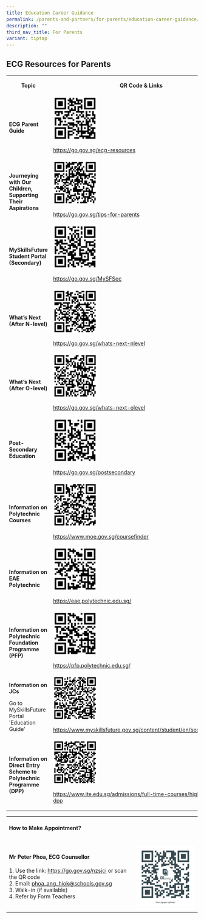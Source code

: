```yaml
---
title: Education Career Guidance
permalink: /parents-and-partners/for-parents/education-career-guidance/
description: ""
third_nav_title: For Parents
variant: tiptap
---
```

<h2>ECG Resources for Parents</h2>
<p></p>
<table style="minWidth: 50px">
<colgroup>
<col>
<col>
</colgroup>
<tbody>
<tr>
<th rowspan="1" colspan="1">
<p>Topic</p>
</th>
<th rowspan="1" colspan="1">
<p>QR Code &amp; Links</p>
</th>
</tr>
<tr>
<td rowspan="1" colspan="1">
<p><strong>ECG Parent Guide</strong>
</p>
</td>
<td rowspan="1" colspan="1">
<div class="isomer-image-wrapper">
<img style="width: 25%;" height="auto" width="100%" alt="" src="/images/For Parents/ECG_Parent_Guide_QRcode.png">
</div>
<p><a href="https://go.gov.sg/ecg-resources" rel="noopener noreferrer nofollow" target="_blank">https://go.gov.sg/ecg-resources</a>
</p>
</td>
</tr>
<tr>
<td rowspan="1" colspan="1">
<p><strong>Journeying with Our Children, Supporting Their Aspirations</strong>
</p>
</td>
<td rowspan="1" colspan="1">
<div class="isomer-image-wrapper">
<img style="width: 25%;" height="auto" width="100%" alt="" src="/images/For Parents/Journeying_with_Our_Children__Supporting_Their_Aspirations_QRcode.png">
</div>
<p><a href="https://go.gov.sg/tips-for-parents" rel="noopener noreferrer nofollow" target="_blank">https://go.gov.sg/tips-for-parents</a>
</p>
</td>
</tr>
<tr>
<td rowspan="1" colspan="1">
<p><strong>MySkillsFuture Student Portal (Secondary)</strong>
</p>
</td>
<td rowspan="1" colspan="1">
<div class="isomer-image-wrapper">
<img style="width: 25%;" height="auto" width="100%" alt="" src="/images/For Parents/MySkillsFuture_Student_Portal__Secondary__QRcode.png">
</div>
<p><a href="https://go.gov.sg/MySFSec" rel="noopener noreferrer nofollow" target="_blank">https://go.gov.sg/MySFSec</a>
</p>
</td>
</tr>
<tr>
<td rowspan="1" colspan="1">
<p><strong>What’s Next (After N-level)</strong>
</p>
</td>
<td rowspan="1" colspan="1">
<div class="isomer-image-wrapper">
<img style="width: 25%;" height="auto" width="100%" alt="" src="/images/For Parents/What_s_Next__After_N_level__QRcode.png">
</div>
<p><a href="https://go.gov.sg/whats-next-nlevel" rel="noopener noreferrer nofollow" target="_blank">https://go.gov.sg/whats-next-nlevel</a>
</p>
</td>
</tr>
<tr>
<td rowspan="1" colspan="1">
<p><strong>What’s Next (After O-level)</strong>
</p>
</td>
<td rowspan="1" colspan="1">
<div class="isomer-image-wrapper">
<img style="width: 25%;" height="auto" width="100%" alt="" src="/images/For Parents/What_s_Next__After_O_level__QRcode.png">
</div>
<p><a href="https://go.gov.sg/whats-next-olevel" rel="noopener noreferrer nofollow" target="_blank">https://go.gov.sg/whats-next-olevel</a>
</p>
</td>
</tr>
<tr>
<td rowspan="1" colspan="1">
<p><strong>Post-Secondary Education</strong>
</p>
</td>
<td rowspan="1" colspan="1">
<div class="isomer-image-wrapper">
<img style="width: 25%;" height="auto" width="100%" alt="" src="/images/For Parents/Post_Secondary_Education_QRcode.png">
</div>
<p><a href="https://go.gov.sg/postsecondary" rel="noopener noreferrer nofollow" target="_blank">https://go.gov.sg/postsecondary</a>
</p>
</td>
</tr>
<tr>
<td rowspan="1" colspan="1">
<p><strong>Information on Polytechnic Courses</strong>
</p>
</td>
<td rowspan="1" colspan="1">
<div class="isomer-image-wrapper">
<img style="width: 25%;" height="auto" width="100%" alt="" src="/images/For Parents/Information_on_Polytechnic_Courses_QRcode.png">
</div>
<p><a href="https://www.moe.gov.sg/coursefinder" rel="noopener noreferrer nofollow" target="_blank">https://www.moe.gov.sg/coursefinder</a>
</p>
</td>
</tr>
<tr>
<td rowspan="1" colspan="1">
<p><strong>Information on EAE Polytechnic</strong>
</p>
</td>
<td rowspan="1" colspan="1">
<div class="isomer-image-wrapper">
<img style="width: 25%;" height="auto" width="100%" alt="" src="/images/For Parents/Information_on_EAE_Polytechnic_QRcode.png">
</div>
<p><a href="https://eae.polytechnic.edu.sg/" rel="noopener noreferrer nofollow" target="_blank">https://eae.polytechnic.edu.sg/</a>
</p>
</td>
</tr>
<tr>
<td rowspan="1" colspan="1">
<p><strong>Information on Polytechnic Foundation Programme (PFP)</strong>
</p>
</td>
<td rowspan="1" colspan="1">
<div class="isomer-image-wrapper">
<img style="width: 25%;" height="auto" width="100%" alt="" src="/images/For Parents/Information_on_Polytechnic_Foundation_Programme__PFP__QRcode.png">
</div>
<p><a href="https://pfp.polytechnic.edu.sg/" rel="noopener noreferrer nofollow" target="_blank">https://pfp.polytechnic.edu.sg/</a>
</p>
</td>
</tr>
<tr>
<td rowspan="1" colspan="1">
<p><strong>Information on JCs</strong>
</p>
<p>Go to MySkillsFuture Portal 'Education Guide'</p>
</td>
<td rowspan="1" colspan="1">
<div class="isomer-image-wrapper">
<img style="width: 25%;" height="auto" width="100%" alt="" src="/images/For Parents/Information_on_JCs_QRcode.png">
</div>
<p><a href="https://www.myskillsfuture.gov.sg/content/student/en/secondary.html" rel="noopener noreferrer nofollow" target="_blank">https://www.myskillsfuture.gov.sg/content/student/en/secondary.html</a>
</p>
</td>
</tr>
<tr>
<td rowspan="1" colspan="1">
<p><strong>Information on Direct Entry Scheme to Polytechnic Programme (DPP)</strong>
</p>
</td>
<td rowspan="1" colspan="1">
<div class="isomer-image-wrapper">
<img style="width: 25%;" height="auto" width="100%" alt="" src="/images/For Parents/Information_on_Direct_Entry_Scheme_to_Polytechnic_Programme__DPP__QRcode.png">
</div>
<p><a href="https://www.ite.edu.sg/admissions/full-time-courses/higher-nitec-dpp" rel="noopener noreferrer nofollow" target="_blank">https://www.ite.edu.sg/admissions/full-time-courses/higher-nitec-dpp</a>
</p>
</td>
</tr>
</tbody>
</table>
<p></p>
<table style="minWidth: 50px">
<colgroup>
<col>
<col>
</colgroup>
<tbody>
<tr>
<td rowspan="1" colspan="2">
<h4><strong>How to Make Appointment?</strong></h4>
</td>
</tr>
<tr>
<td rowspan="1" colspan="1">
<h4>Mr Peter Phoa, ECG Counsellor</h4>
<p>1. Use the link: <a href="https://go.gov.sg/nzsjci" rel="noopener noreferrer nofollow" target="_blank">https://go.gov.sg/nzsjci</a> or scan the
QR code
<br>2. Email: <a href="mailto:phoa_ang_hiok@schools.gov.sg" rel="noopener noreferrer nofollow" target="_blank"><u>phoa_ang_hiok@schools.gov.sg</u></a>
<br>3. Walk-in (if available)
<br>4. Refer by Form Teachers</p>
</td>
<td rowspan="1" colspan="1">
<p></p>
<div class="isomer-image-wrapper">
<img style="width: 100%" height="auto" width="100%" alt="" src="/images/For Parents/ECG_Counselling_Appointment_QRcode.png">
</div>
</td>
</tr>
</tbody>
</table>
<p>
<br>
</p>
<p></p>